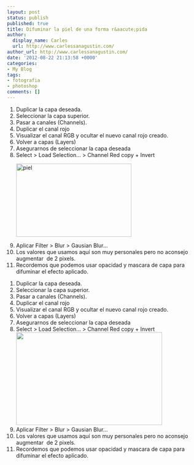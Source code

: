 ```yaml
---
layout: post
status: publish
published: true
title: Difuminar la piel de una forma r&aacute;pida
author:
  display_name: Carles
  url: http://www.carlessanagustin.com/
author_url: http://www.carlessanagustin.com/
date: '2012-08-22 21:13:58 +0000'
categories:
- My Blog
tags:
- fotografia
- photoshop
comments: []
---
```

<p><!--:es--></p>
<ol>
<li>Duplicar la capa deseada.</li>
<li>Seleccionar la capa superior.</li>
<li>Pasar a canales (Channels).</li>
<li>Duplicar el canal rojo</li>
<li>Visualizar el canal RGB y ocultar el nuevo canal rojo creado.</li>
<li>Volver a capas (Layers)</li>
<li>Asegurarnos de seleccionar la capa deseada</li>
<li>Select > Load Selection... > Channel Red copy + Invert
<p><a href="/images/posts/piel.png"><img class="size-medium wp-image-814 aligncenter" src="/images/posts/piel-300x191.png" alt="piel" width="300" height="191" /></a></li>
<li>Aplicar Filter > Blur > Gausian Blur...</li>
<li>Los valores que usamos aqu&iacute; son muy personales pero no aconsejo augmentar &nbsp;de 2 pixels.</li>
<li>Recordemos que podemos usar opacidad y mascara de capa para difuminar el efecto aplicado.</li>
</ol>
<p><!--:--><!--:en--><!--wp_fromhtmlpreview_devfmt--><!--wp_fromhtmlpreview_devfmt--><!--wp_fromhtmlpreview_devfmt--><!--wp_fromhtmlpreview_devfmt--><!--wp_fromhtmlpreview_devfmt--><!--wp_fromhtmlpreview_devfmt--></p>
<ol>
<li>Duplicar la capa deseada.</li>
<li>Seleccionar la capa superior.</li>
<li>Pasar a canales (Channels).</li>
<li>Duplicar el canal rojo</li>
<li>Visualizar el canal RGB y ocultar el nuevo canal rojo creado.</li>
<li>Volver a capas (Layers)</li>
<li>Asegurarnos de seleccionar la capa deseada</li>
<li>Select > Load Selection... > Channel Red copy + Invert<a href="/images/posts/piel.png"><img class="aligncenter size-full wp-image-814" src="/images/posts/piel.png" alt="" width="380" height="242" /></a></li>
<li>Aplicar Filter > Blur > Gausian Blur...</li>
<li>Los valores que usamos aqu&iacute; son muy personales pero no aconsejo augmentar &nbsp;de 2 pixels.</li>
<li>Recordemos que podemos usar opacidad y mascara de capa para difuminar el efecto aplicado.</li>
</ol>
<p><!--:--></p>
